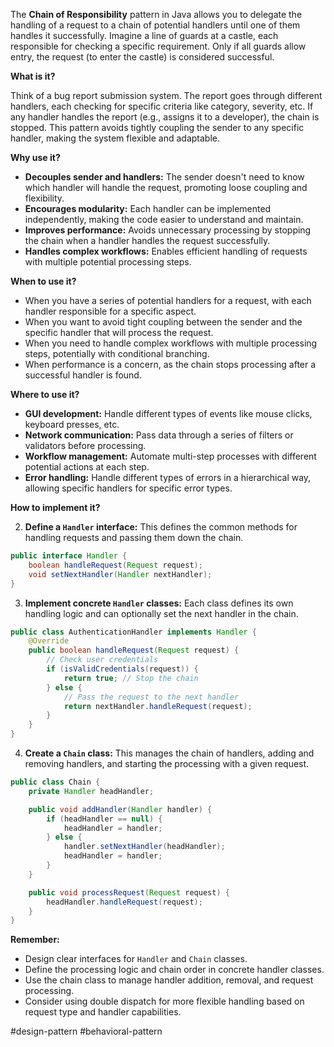 The **Chain of Responsibility** pattern in Java allows you to delegate the handling of a request to a chain of potential handlers until one of them handles it successfully. Imagine a line of guards at a castle, each responsible for checking a specific requirement. Only if all guards allow entry, the request (to enter the castle) is considered successful.

**What is it?**

Think of a bug report submission system. The report goes through different handlers, each checking for specific criteria like category, severity, etc. If any handler handles the report (e.g., assigns it to a developer), the chain is stopped. This pattern avoids tightly coupling the sender to any specific handler, making the system flexible and adaptable.

**Why use it?**

- **Decouples sender and handlers:** The sender doesn't need to know which handler will handle the request, promoting loose coupling and flexibility.
- **Encourages modularity:** Each handler can be implemented independently, making the code easier to understand and maintain.
- **Improves performance:** Avoids unnecessary processing by stopping the chain when a handler handles the request successfully.
- **Handles complex workflows:** Enables efficient handling of requests with multiple potential processing steps.

**When to use it?**

- When you have a series of potential handlers for a request, with each handler responsible for a specific aspect.
- When you want to avoid tight coupling between the sender and the specific handler that will process the request.
- When you need to handle complex workflows with multiple processing steps, potentially with conditional branching.
- When performance is a concern, as the chain stops processing after a successful handler is found.

**Where to use it?**

- **GUI development:** Handle different types of events like mouse clicks, keyboard presses, etc.
- **Network communication:** Pass data through a series of filters or validators before processing.
- **Workflow management:** Automate multi-step processes with different potential actions at each step.
- **Error handling:** Handle different types of errors in a hierarchical way, allowing specific handlers for specific error types.

**How to implement it?**

2. **Define a `Handler` interface:** This defines the common methods for handling requests and passing them down the chain.

```Java
public interface Handler {
    boolean handleRequest(Request request);
    void setNextHandler(Handler nextHandler);
}
```

3. **Implement concrete `Handler` classes:** Each class defines its own handling logic and can optionally set the next handler in the chain.

```Java
public class AuthenticationHandler implements Handler {
    @Override
    public boolean handleRequest(Request request) {
        // Check user credentials
        if (isValidCredentials(request)) {
            return true; // Stop the chain
        } else {
            // Pass the request to the next handler
            return nextHandler.handleRequest(request);
        }
    }
}
```

4. **Create a `Chain` class:** This manages the chain of handlers, adding and removing handlers, and starting the processing with a given request.

```Java
public class Chain {
    private Handler headHandler;

    public void addHandler(Handler handler) {
        if (headHandler == null) {
            headHandler = handler;
        } else {
            handler.setNextHandler(headHandler);
            headHandler = handler;
        }
    }

    public void processRequest(Request request) {
        headHandler.handleRequest(request);
    }
}
```

**Remember:**

- Design clear interfaces for `Handler` and `Chain` classes.
- Define the processing logic and chain order in concrete handler classes.
- Use the chain class to manage handler addition, removal, and request processing.
- Consider using double dispatch for more flexible handling based on request type and handler capabilities.

#design-pattern #behavioral-pattern